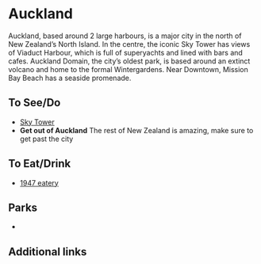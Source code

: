 # Auckland

Auckland, based around 2 large harbours, is a major city in the north of New Zealand’s North Island. In the centre, the iconic Sky Tower has views of Viaduct Harbour, which is full of superyachts and lined with bars and cafes. Auckland Domain, the city’s oldest park, is based around an extinct volcano and home to the formal Wintergardens. Near Downtown, Mission Bay Beach has a seaside promenade.

## To See/Do

* [Sky Tower](https://www.skycityauckland.co.nz/sky-tower/)
* **Get out of Auckland**  The rest of New Zealand is amazing, make sure to get past the city

## To Eat/Drink

* [1947 eatery](http://1947eatery.co.nz/)

## Parks

* 

## Additional links
